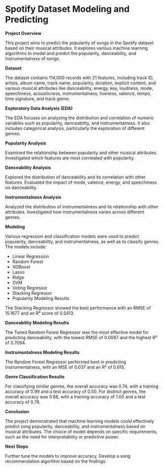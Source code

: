 # Spotify Dataset Modeling and Predicting

**Project Overview**

This project aims to predict the popularity of songs in the Spotify dataset based on their musical attributes. It explores various machine learning algorithms to model and predict the popularity, danceability, and instrumentalness of songs.

**Dataset**

The dataset contains 114,000 records with 21 features, including track ID, artists, album name, track name, popularity, duration, explicit content, and various musical attributes like danceability, energy, key, loudness, mode, speechiness, acousticness, instrumentalness, liveness, valence, tempo, time signature, and track genre.

**Exploratory Data Analysis (EDA)**

The EDA focuses on analyzing the distribution and correlation of numeric variables such as popularity, danceability, and instrumentalness. It also includes categorical analysis, particularly the exploration of different genres.

**Popularity Analysis**

Examined the relationship between popularity and other musical attributes.
Investigated which features are most correlated with popularity.

**Danceability Analysis**

Explored the distribution of danceability and its correlation with other features.
Evaluated the impact of mode, valence, energy, and speechiness on danceability.

**Instrumentalness Analysis**

Analyzed the distribution of instrumentalness and its relationship with other attributes.
Investigated how instrumentalness varies across different genres.

**Modeling**

Various regression and classification models were used to predict popularity, danceability, and instrumentalness, as well as to classify genres. The models include:

- Linear Regression
- Random Forest
- XGBoost
- Lasso
- Ridge
- SVM
- Voting Regressor
- Stacking Regressor
- Popularity Modeling Results

The Stacking Regressor showed the best performance with an RMSE of 15.1677 and an R² score of 0.5413.

**Danceability Modeling Results**

The Tuned Random Forest Regressor was the most effective model for predicting danceability, with the lowest RMSE of 0.0087 and the highest R² of 0.7094.

**Instrumentalness Modeling Results**

The Random Forest Regressor performed best in predicting instrumentalness, with an MSE of 0.037 and an R² of 0.615.

**Genre Classification Results**

For classifying similar genres, the overall accuracy was 0.74, with a training accuracy of 0.99 and a test accuracy of 0.50. For distinct genres, the overall accuracy was 0.88, with a training accuracy of 1.00 and a test accuracy of 0.76.

**Conclusion**

The project demonstrated that machine learning models could effectively predict song popularity, danceability, and instrumentalness based on musical attributes. The choice of model depends on specific requirements, such as the need for interpretability or predictive power.

**Next Steps**

Further tune the models to improve accuracy.
Develop a song recommendation algorithm based on the findings.
